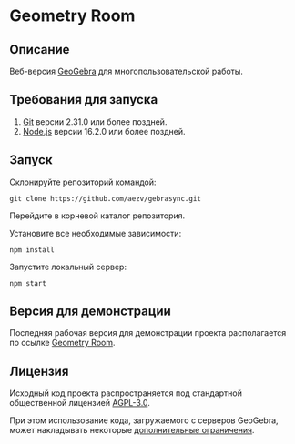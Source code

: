 # Geometry Room
## Описание
Веб-версия [GeoGebra](https://www.geogebra.org/) для многопользовательской работы.
## Требования для запуска
1. [Git](https://git-scm.com/) версии 2.31.0 или более поздней.
2. [Node.js](https://nodejs.org/) версии 16.2.0 или более поздней.
## Запуск
Склонируйте репозиторий командой:

    git clone https://github.com/aezv/gebrasync.git

Перейдите в корневой каталог репозитория.

Установите все необходимые зависимости:

    npm install

Запустите локальный сервер:

    npm start
## Версия для демонстрации
Последняя рабочая версия для демонстрации проекта располагается по ссылке [Geometry Room](https://geometryroom.herokuapp.com/).
## Лицензия
Исходный код проекта распространяется под стандартной общественной лицензией [AGPL-3.0](https://github.com/aezv/geometryroom/blob/main/LICENSE).

При этом использование кода, загружаемого с серверов GeoGebra, может накладывать некоторые
[дополнительные ограничения](https://www.geogebra.org/license#:~:text=the%20GeoGebra%20language%20files%20are,commercial%20use%20of%20these%20files.).
